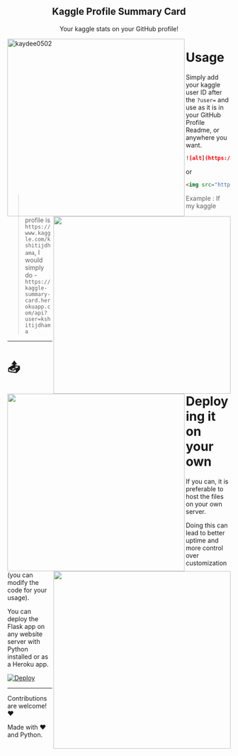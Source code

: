 <p align = "center">

<h2 align="center">Kaggle Profile Summary Card</h2>

<p align="center">Your kaggle stats on your GitHub profile!</p>
</p>





<img src="https://kaggle-summary-card.herokuapp.com/api?user=kshitijdhama&" alt="kaydee0502" align ="left" width = "400px"/>
<img src="https://kaggle-summary-card.herokuapp.com/api?user=aakashverma8900&" align ="right" width = "400px"/>



<img src="https://kaggle-summary-card.herokuapp.com/api?user=heyytanay&"  align ="left" width = "400px"/>
<img src="https://kaggle-summary-card.herokuapp.com/api?user=mrisdal&" align ="right" width = "400px" />







# Usage


Simply add your kaggle user ID after the `?user=` and use as it is in your GitHub Profile Readme, or anywhere you want. 

```md
![alt](https://kaggle-summary-card.herokuapp.com/api?user=<your_kaggle_user_id>)

```
or
```md
<img src="https://kaggle-summary-card.herokuapp.com/api?user=<your_kaggle_user_id>" />

```



> Example : If my kaggle profile is `https://www.kaggle.com/kshitijdhama`,
> I would simply do - `https://kaggle-summary-card.herokuapp.com/api?user=kshitijdhama`

---

# 📤 Deploying it on your own

If you can, it is preferable to host the files on your own server.

Doing this can lead to better uptime and more control over customization (you can modify the code for your usage).

You can deploy the Flask app on any website server with Python installed or as a Heroku app.

[![Deploy](https://www.herokucdn.com/deploy/button.svg "Deploy to Heroku")](https://heroku.com/deploy?template=https://github.com/kaydee0502/kaggle-profile-card/tree/main)

---

Contributions are welcome! :heart:

Made with :heart: and Python.
